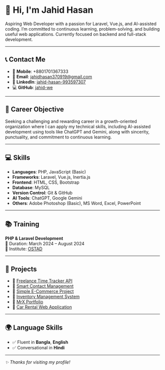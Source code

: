 # 👋 Hi, I'm Jahid Hasan

Aspiring Web Developer with a passion for Laravel, Vue.js, and AI-assisted coding. I’m committed to continuous learning, problem-solving, and building useful web applications. Currently focused on backend and full-stack development.

---

## 📞 Contact Me

- 📱 **Mobile**: +8801701367333  
- 📧 **Email**: [jahidhasan370919@gmail.com](mailto:jahidhasan370919@gmail.com)  
- 🔗 **LinkedIn**: [jahid-hasan-993597307](https://www.linkedin.com/in/jahid-hasan-993597307)  
- 💻 **GitHub**: [jahid-we](https://github.com/jahid-we)

---

## 🎯 Career Objective

Seeking a challenging and rewarding career in a growth-oriented organization where I can apply my technical skills, including AI-assisted development using tools like ChatGPT and Gemini, along with sincerity, punctuality, and commitment to continuous learning.

---

## 💻 Skills

- **Languages**: PHP, JavaScript (Basic)  
- **Frameworks**: Laravel, Vue.js, Inertia.js  
- **Frontend**: HTML, CSS, Bootstrap  
- **Database**: MySQL  
- **Version Control**: Git & GitHub  
- **AI Tools**: ChatGPT, Google Gemini  
- **Others**: Adobe Photoshop (Basic), MS Word, Excel, PowerPoint

---

## 📚 Training

**PHP & Laravel Development**  
📅 Duration: March 2024 – August 2024  
🏫 Institute: [OSTAD](https://ostad.app)

---

## 🔧 Projects

- 🔗 [Freelance Time Tracker API](https://github.com/jahid-we/Freelance-Time-Tracker-Api)  
- 🔗 [Smart Contact Management](https://github.com/jahid-we/Smart-Contact)  
- 🔗 [Simple E-Commerce Project](https://github.com/jahid-we/Simple-E-commerce-Project)  
- 🔗 [Inventory Management System](https://github.com/jahid-we/Inventory-Management-)  
- 🔗 [MrX Portfolio](https://github.com/jahid-we/MrX-Portfolio-)  
- 🔗 [Car Rental Web Application](https://github.com/jahid-we/Car-Rental-Web-Application-)

---

## 🌍 Language Skills

- ✅ Fluent in **Bangla**, **English**
- ✅ Conversational in **Hindi**

---

_✨ Thanks for visiting my profile!_
